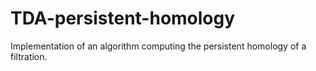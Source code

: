 # TDA-persistent-homology

Implementation of an algorithm computing the persistent homology of a filtration.
